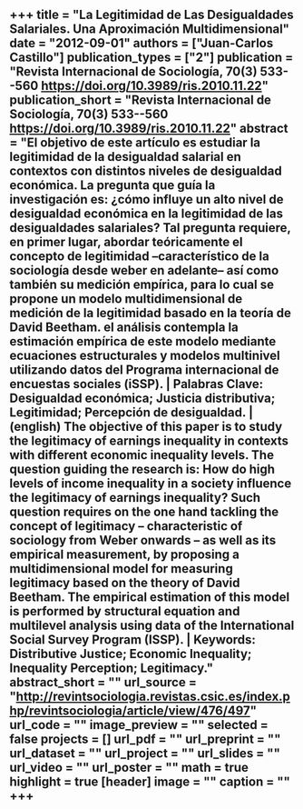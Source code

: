 +++
title = "La Legitimidad de Las Desigualdades Salariales. Una Aproximación Multidimensional"
date = "2012-09-01"
authors = ["Juan-Carlos Castillo"]
publication_types = ["2"]
publication = "Revista Internacional de Sociología, 70(3) 533--560  https://doi.org/10.3989/ris.2010.11.22"
publication_short = "Revista Internacional de Sociología, 70(3) 533--560  https://doi.org/10.3989/ris.2010.11.22"
abstract = "El  objetivo  de  este  artículo  es  estudiar  la  legitimidad  de  la  desigualdad  salarial  en  contextos  con  distintos  niveles de desigualdad económica. La pregunta que guía la investigación es: ¿cómo influye un alto nivel de desigualdad económica en la legitimidad de las desigualdades salariales? Tal pregunta requiere, en primer lugar,  abordar  teóricamente  el  concepto  de  legitimidad  –característico  de  la  sociología  desde  weber  en  adelante–  así  como  también  su  medición  empírica,  para  lo  cual  se  propone  un  modelo  multidimensional  de  medición  de  la  legitimidad  basado  en  la  teoría  de  David  Beetham.  el  análisis  contempla  la  estimación  empírica  de  este  modelo  mediante  ecuaciones  estructurales  y  modelos  multinivel  utilizando  datos  del Programa internacional de encuestas sociales (iSSP).  |  Palabras Clave: Desigualdad económica; Justicia distributiva; Legitimidad; Percepción de desigualdad. | (english) The objective of this paper is to study the legitimacy of earnings inequality in contexts with different economic inequality levels. The question guiding the research is: How do high levels of income inequality in a society influence the legitimacy of earnings inequality? Such question requires on the one hand tackling the concept of legitimacy – characteristic of sociology from Weber onwards – as well as its empirical measurement, by proposing a multidimensional model for measuring legitimacy based on the theory of David Beetham. The empirical estimation of this model is performed by structural equation and multilevel analysis using data of the International Social Survey Program (ISSP). | Keywords: Distributive Justice; Economic Inequality; Inequality Perception; Legitimacy."
abstract_short = ""
url_source = "http://revintsociologia.revistas.csic.es/index.php/revintsociologia/article/view/476/497"
url_code = ""
image_preview = ""
selected = false
projects = []
url_pdf = ""
url_preprint = ""
url_dataset = ""
url_project = ""
url_slides = ""
url_video = ""
url_poster = ""
math = true
highlight = true
[header]
image = ""
caption = ""
+++
-
